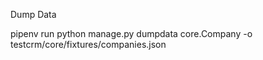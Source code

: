 
Dump Data


pipenv run python manage.py dumpdata core.Company  -o testcrm/core/fixtures/companies.json